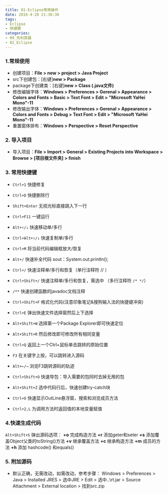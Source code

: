 ```yaml
---
title: 01-Eclipse常用操作
date: 2016-4-28 21:36:36
tags: 
- Eclipse
- 快捷键
categories: 
- 00_先利其器
- 02_Eclipse
---
```


### 1.常规使用
* 创建项目：**File > new > project > Java Project**
* src下创建包：[右键]**new > Package**
* package下创建类：[右键]**new > Class (.java文件)**
* 修改编辑字体：**Windows > Preferences > Gerenal > Appearance > Colors and Fonts > Basic > Text Font > Edit > "Microsoft YaHei Mono"-11**
* 修改输出字体：**Windows > Preferences > Gerenal > Appearance > Colors and Fonts > Debug > Text Font > Edit > "Microsoft YaHei Mono"-11**
* 重置窗体排布：**Windows > Perspective > Reset Perspective**

### 2. 导入项目
* 导入项目：**File > Import > General > Existing Projects into Workspace > Browse > [项目根文件夹] > finish**

### 3. 常用快捷键
* `Ctrl+1` 快捷修复
* `Ctrl+D` 快捷删除行
* `Shift+Enter` 无视光标直接跳入下一行
* `Ctrl+F11` 一键运行
* `Alt+↑/↓` 快速移动单/多行
* `Ctrl+Alt+↑/↓` 快速复制单/多行
* `Ctrl+M` 将当前代码编辑框放大/恢复
* `Alt+/` 快速补全代码
  sout：System.out.println();
* `Ctrl+/` 快速注释单/多行和恢复（单行注释符 // ）
* `Ctrl+Shift+/` 快速注释单/多行和恢复，需选中 （多行注释符 `/* */`）
* `/**` 快速创建函数的javadoc文档注释
* `Ctrl+Shift+F` 格式化代码(注意印象笔记&搜狗输入法的快捷键冲突)

* `Ctrl+E` 弹出快速文件选择窗然后上下选择
* `Alt+Shift+W` 选择第一个Package Explorer即可快速定位

* `Alt+Shift+R` 然后修改即可修改所有相同变量
* `Ctrl+Q` 返回上一个Ctrl+鼠标单击跳转的原始位置
* `F3` 在关键字上按，可以跳转进入源码
* `Alt+←/→` 浏览F3跳转源码的轨迹
* `Ctrl+Shift+O` 快速导包：导入需要的包同时去掉无用的包
* `Alt+Shift+Z` 选中代码行后，快速创建try-catch块

* `Ctrl+O` 快速显示OutLine悬浮窗，搜索和浏览成员方法
* `Ctrl+2,L` 为调用方法时返回值的本地变量赋值

### 4.快速生成代码
 `Alt+Shift+S` 弹出源码选项：
**+o** 完成构造方法
**+r** 添加geter和seter
**+s** 添加覆盖Object父类的toString()方法
**+v** 继承覆盖方法
**+c** 继承构造方法
**+m** 成员的方法
**+h** 添加 hashcode() 和equals()

### 5. 附加源码
* 默认正确，无需改动，如需改动，参考步骤：
Windows > Preferences > Java > Installed JRES > 选中JRE > Edit > 选中..\rt.jar > Source Attachment > External location > 找到src.zip